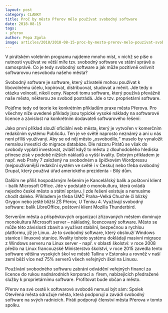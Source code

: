 ```yaml
---
layout: post
category: CLANKY
title: Proč by město Přerov mělo používat svobodný software
date: 2018-08-15
tags: 
- přerov
author: Pepa Zgola
image: articles/2018/2018-08-15-proc-by-mesto-prerov-melo-pouzivat-svobodny-software.jpg  #751x422 pixelu
---
```

V pirátském volebním programu najdeme mnoho míst, v nichž se píše o nutnosti využívat ve větší míře tzv. svobodný software ve státní správě a samosprávě. Co je tedy svobodný software a jak může pozitivně ovlivnit softwarovou nesvobodu našeho města?

Svobodný software je software, který uživatelé mohou používat k libovolnému účelu, kopírovat, distribuovat, studovat a měnit. Jde tedy o otázku volnosti, nikoli ceny. Naproti tomu software, který používá převážně naše město, některou ze svobod postrádá. Jde o tzv. proprietární software. 

Pojďme tedy od teorie ke konkrétním příkladům praxe města Přerova. Pro všechny níže uvedené příklady jsou typické vysoké náklady na softwarové licence a závislost na konkrétním dodavateli softwarového řešení:

Jako první příklad slouží oficiální web města, který je vytvořen v komerčním redakčním systému Public4u. Ten je ve světě naprosto neznámý a ani u nás není příliš využívaný. Aby se od něj město „osvobodilo,“ muselo by vynaložit nemalou investici do migrace databáze. Dle názoru Pirátů se však do svobody vyplatí investovat, zvlášť když to městu z dlouhodobého hlediska přinese zisk v podobě nižších nákladů a vyšší kvality. Dobrým příkladem je např. web Prahy 7 založený na svobodném a špičkovém Wordpressu (nejpoužívanější redakční systém ve světě i v Česku) nebo třeba svobodný Drupal, který používá úřad amerického prezidenta - Bílý dům.

Dalším ne příliš hospodárným řešením je Kancelářský balík a poštovní klient - balík Microsoft Office. Jde v podstatě o monokulturu, která ovládá nejedno české město a státní správu. I zde řešení existuje a nemusíme chodit daleko. Příkladem je třeba ÚMČ Praha–Velká Chuchle či blízký Grygov nebo ještě bližší ZŠ Přerov, U Tenisu 4. Využívají svobodný software: balík LibreOffice, poštovní klient Mozilla Thunderbird. 

Serverům města a příspěvkových organizací zřizovaných městem dominuje monokultura Microsoft server – nákladný, licencovaný software. Město se může této závislosti zbavit a využívat stabilní, bezpečnou a rychlou platformu, jíž je Linux. Je to svobodný software, který obslouží Windows stanice i linuxové stanice. Kvality tohoto systému dokládají masivní migrace z Windows serveru na Linux server - např. v oblasti školství: v roce 2008 přešlo na Linux francouzské Ministerstvo školství, v roce 2015 zavedla tento software většina vysokých škol ve městě Tallinu v Estonsku a rovněž v naší zemi běží více než 75% serverů všech veřejných škol na Linuxu. 

Používání svobodného softwaru zabrání odvádění veřejných financí za licence do rukou nadnárodních korporací a  firem, nabízejících předražené služby k proprietárnímu software. Profitovat bude občan a město.

Přerov na své cestě k softwarové svobodě nemusí být sám: Spolek Otevřená města sdružuje města, která podporují a zavádí svobodný software na svých radnicích. Piráti podporují členství města Přerova v tomto spolku.
